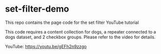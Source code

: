 # set-filter-demo
This repo contains the page code for the set filter YouTube tutorial

This code requires a content collection for dogs, a repeater connected to a dogs dataset, and 2 checkbox groups. Please refer to the video for details.

YouTube: https://youtu.be/gEFh2n9zzgo
